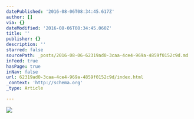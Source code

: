 ```yaml
---
datePublished: '2016-08-06T08:34:45.617Z'
author: []
via: {}
dateModified: '2016-08-06T08:34:45.060Z'
title: ''
publisher: {}
description: ''
starred: false
sourcePath: _posts/2016-08-06-62319ad0-3caa-4ce4-969a-4859f0152c9d.md
inFeed: true
hasPage: true
inNav: false
url: 62319ad0-3caa-4ce4-969a-4859f0152c9d/index.html
_context: 'http://schema.org'
_type: Article

---
```

![](https://the-grid-user-content.s3-us-west-2.amazonaws.com/2a371268-3825-4a55-ad62-7ae339b0841a.jpg)